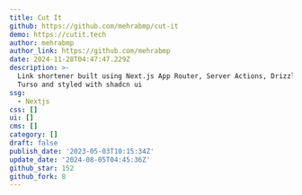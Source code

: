 ```yaml
---
title: Cut It
github: https://github.com/mehrabmp/cut-it
demo: https://cutit.tech
author: mehrabmp
author_link: https://github.com/mehrabmp
date: 2024-11-28T04:47:47.229Z
description: >-
  Link shortener built using Next.js App Router, Server Actions, Drizzle ORM,
  Turso and styled with shadcn ui
ssg:
  - Nextjs
css: []
ui: []
cms: []
category: []
draft: false
publish_date: '2023-05-03T10:15:34Z'
update_date: '2024-08-05T04:45:36Z'
github_star: 152
github_fork: 8
---
```

